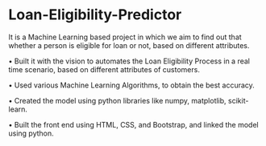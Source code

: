 # Loan-Eligibility-Predictor
It is a Machine Learning based project in which we aim to find out that whether a person is eligible for loan or not, based on different attributes.

• Built it with the vision to automates the Loan Eligibility Process in a real
time scenario, based on different attributes of customers.

• Used various Machine Learning Algorithms, to obtain the best accuracy.

• Created the model using python libraries like numpy, matplotlib,
scikit-learn.

• Built the front end using HTML, CSS, and Bootstrap, and linked the
model using python.

